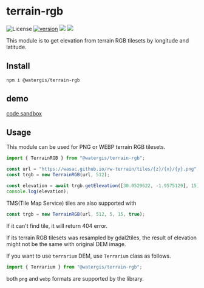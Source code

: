 # terrain-rgb

![License](https://img.shields.io/github/license/watergis/terrain-rgb)
[![version](https://img.shields.io/npm/v/@watergis/terrain-rgb.svg)](https://www.npmjs.com/package/@watergis/terrain-rgb)
![](https://github.com/watergis/terrain-rgb/workflows/build/badge.svg)
![](https://github.com/watergis/terrain-rgb/workflows/Node.js%20Package/badge.svg)

This module is to get elevation from terrain RGB tilesets by longitude and latitude.

## Install

```
npm i @watergis/terrain-rgb
```

## demo

[code sandbox](https://codesandbox.io/s/terrain-rgb-g4nym)

## Usage

This module can be used for PNG or WEBP terrain RGB tilesets.

```ts
import { TerrainRGB } from "@watergis/terrain-rgb";

const url = "https://wasac.github.io/rw-terrain/tiles/{z}/{x}/{y}.png";
const trgb = new TerrainRGB(url, 512);

const elevation = await trgb.getElevation([30.0529622, -1.9575129], 15);
console.log(elevation);
```

TMS(Tile Map Service) tiles are also supported with

```ts
const trgb = new TerrainRGB(url, 512, 5, 15, true);
```

If it can't find tile, it will return 404 error.

If its terrain RGB tilesets was resampled by gdal2tiles, the result of elevation might not be the same with original DEM image.

If you want to use `terrarium` DEM, use `Terrarium` class as follows.

```ts
import { Terrarium } from "@watergis/terrain-rgb";
```

both `png` and `webp` formats are supported by the library.
